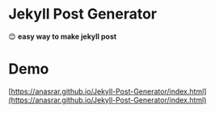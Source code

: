 # Jekyll Post Generator

😊 **easy way to make jekyll post**

# Demo

[https://anasrar.github.io/Jekyll-Post-Generator/index.html](https://anasrar.github.io/Jekyll-Post-Generator/index.html)